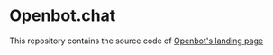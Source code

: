 # Openbot.chat

This repository contains the source code of [Openbot's landing page](https://www.openbot.chat)
